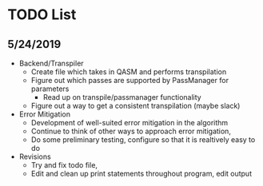 # TODO List


## 5/24/2019

* Backend/Transpiler
    * Create file which takes in QASM and performs transpilation
    * Figure out which passes are supported by PassManager for parameters
        * Read up on transpile/passmanager functionality
    * Figure out a way to get a consistent transpilation (maybe slack)
* Error Mitigation
    * Development of well-suited error mitigation in the algorithm
    * Continue to think of other ways to approach error mitigation, 
    * Do some preliminary testing, configure so that it is realtively easy to do
* Revisions
    * Try and fix todo file,
    * Edit and clean up print statements throughout program, edit output
